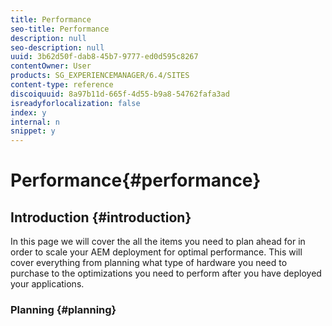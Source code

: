 ```yaml
---
title: Performance
seo-title: Performance
description: null
seo-description: null
uuid: 3b62d50f-dab8-45b7-9777-ed0d595c8267
contentOwner: User
products: SG_EXPERIENCEMANAGER/6.4/SITES
content-type: reference
discoiquuid: 8a97b11d-665f-4d55-b9a8-54762fafa3ad
isreadyforlocalization: false
index: y
internal: n
snippet: y
---
```


# Performance{#performance}

## Introduction {#introduction}

In this page we will cover the all the items you need to plan ahead for in order to scale your AEM deployment for optimal performance. This will cover everything from planning what type of hardware you need to purchase to the optimizations you need to perform after you have deployed your applications.

### Planning {#planning}

